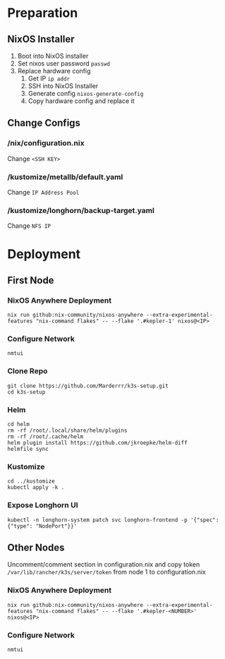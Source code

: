 # Preparation
## NixOS Installer
1. Boot into NixOS installer
2. Set nixos user password `passwd`
3. Replace hardware config
   1.  Get IP `ip addr`
   2.  SSH into NixOS Installer
   3.  Generate config `nixos-generate-config`
   4.  Copy hardware config and replace it
## Change Configs
### /nix/configuration.nix
Change `<SSH KEY>`
### /kustomize/metallb/default.yaml
Change `IP Address Pool`
### /kustomize/longhorn/backup-target.yaml
Change `NFS IP`
# Deployment
## First Node
### NixOS Anywhere Deployment
```
nix run github:nix-community/nixos-anywhere --extra-experimental-features "nix-command flakes" -- --flake '.#kepler-1' nixos@<IP>
```
### Configure Network
```
nmtui
```
### Clone Repo
```
git clone https://github.com/Marderrr/k3s-setup.git
cd k3s-setup
```
### Helm
```
cd helm
rm -rf /root/.local/share/helm/plugins
rm -rf /root/.cache/helm
helm plugin install https://github.com/jkroepke/helm-diff
helmfile sync
```
### Kustomize
```
cd ../kustomize
kubectl apply -k .
```
### Expose Longhorn UI
```
kubectl -n longhorn-system patch svc longhorn-frontend -p '{"spec": {"type": "NodePort"}}'
```
## Other Nodes
Uncomment/comment section in configuration.nix and copy token `/var/lib/rancher/k3s/server/token` from node 1 to configuration.nix
### NixOS Anywhere Deployment
```
nix run github:nix-community/nixos-anywhere --extra-experimental-features "nix-command flakes" -- --flake '.#kepler-<NUMBER>' nixos@<IP>
```
### Configure Network
```
nmtui
```
